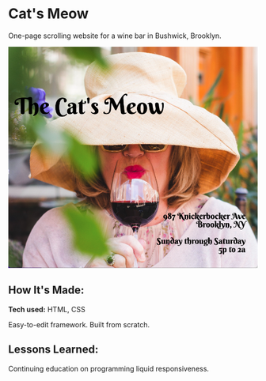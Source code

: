# Cat's Meow
One-page scrolling website for a wine bar in Bushwick, Brooklyn.

<!-- **Link to project:** http://recruiters-love-seeing-live-demos.com/ -->

![alt tag](catsmeow.png)

## How It's Made:

**Tech used:** HTML, CSS

Easy-to-edit framework. Built from scratch.

## Lessons Learned:

Continuing education on programming liquid responsiveness.





